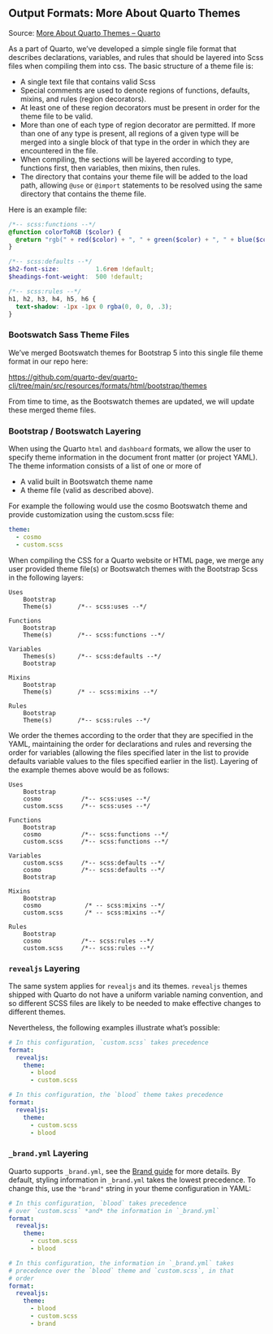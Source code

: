 ## Output Formats: More About Quarto Themes

Source: [More About Quarto Themes – Quarto](https://quarto.org/docs/output-formats/html-themes-more.html)

As a part of Quarto, we’ve developed a simple single file format that describes declarations, variables, and rules that should be layered into Scss files when compiling them into css. The basic structure of a theme file is:

*   A single text file that contains valid Scss
*   Special comments are used to denote regions of functions, defaults, mixins, and rules (region decorators).
*   At least one of these region decorators must be present in order for the theme file to be valid.
*   More than one of each type of region decorator are permitted. If more than one of any type is present, all regions of a given type will be merged into a single block of that type in the order in which they are encountered in the file.
*   When compiling, the sections will be layered according to type, functions first, then variables, then mixins, then rules.
*   The directory that contains your theme file will be added to the load path, allowing `@use` or `@import` statements to be resolved using the same directory that contains the theme file.

Here is an example file:

```scss
/*-- scss:functions --*/
@function colorToRGB ($color) {
  @return "rgb(" + red($color) + ", " + green($color) + ", " + blue($color)+ ")";
}

/*-- scss:defaults --*/
$h2-font-size:          1.6rem !default;
$headings-font-weight:  500 !default;

/*-- scss:rules --*/
h1, h2, h3, h4, h5, h6 {
  text-shadow: -1px -1px 0 rgba(0, 0, 0, .3);
}
```

### Bootswatch Sass Theme Files

We’ve merged Bootswatch themes for Bootstrap 5 into this single file theme format in our repo here:

<https://github.com/quarto-dev/quarto-cli/tree/main/src/resources/formats/html/bootstrap/themes>

From time to time, as the Bootswatch themes are updated, we will update these merged theme files.

### Bootstrap / Bootswatch Layering

When using the Quarto `html` and `dashboard` formats, we allow the user to specify theme information in the document front matter (or project YAML). The theme information consists of a list of one or more of

*   A valid built in Bootswatch theme name
*   A theme file (valid as described above).

For example the following would use the cosmo Bootswatch theme and provide customization using the custom.scss file:

```yaml
theme:
  - cosmo
  - custom.scss
```

When compiling the CSS for a Quarto website or HTML page, we merge any user provided theme file(s) or Bootswatch themes with the Bootstrap Scss in the following layers:

```
Uses
    Bootstrap
    Theme(s)       /*-- scss:uses --*/

Functions
    Bootstrap
    Theme(s)       /*-- scss:functions --*/

Variables
    Themes(s)      /*-- scss:defaults --*/
    Bootstrap

Mixins
    Bootstrap
    Theme(s)       /* -- scss:mixins --*/

Rules
    Bootstrap
    Theme(s)       /*-- scss:rules --*/
```

We order the themes according to the order that they are specified in the YAML, maintaining the order for declarations and rules and reversing the order for variables (allowing the files specified later in the list to provide defaults variable values to the files specified earlier in the list). Layering of the example themes above would be as follows:

```
Uses
    Bootstrap
    cosmo           /*-- scss:uses --*/
    custom.scss     /*-- scss:uses --*/

Functions
    Bootstrap
    cosmo           /*-- scss:functions --*/
    custom.scss     /*-- scss:functions --*/

Variables
    custom.scss     /*-- scss:defaults --*/
    cosmo           /*-- scss:defaults --*/
    Bootstrap

Mixins
    Bootstrap
    cosmo            /* -- scss:mixins --*/
    custom.scss      /* -- scss:mixins --*/

Rules
    Bootstrap
    cosmo           /*-- scss:rules --*/
    custom.scss     /*-- scss:rules --*/
```

### `revealjs` Layering

The same system applies for `revealjs` and its themes. `revealjs` themes shipped with Quarto do not have a uniform variable naming convention, and so different SCSS files are likely to be needed to make effective changes to different themes.

Nevertheless, the following examples illustrate what’s possible:

```yaml
# In this configuration, `custom.scss` takes precedence
format:
  revealjs:
    theme:
      - blood
      - custom.scss
```

```yaml
# In this configuration, the `blood` theme takes precedence
format:
  revealjs:
    theme:
      - custom.scss
      - blood
```

### `_brand.yml` Layering

Quarto supports `_brand.yml`, see the [Brand guide](https://quarto.org/docs/authoring/brand.html) for more details. By default, styling information in `_brand.yml` takes the lowest precedence. To change this, use the `"brand"` string in your theme configuration in YAML:

```yaml
# In this configuration, `blood` takes precedence
# over `custom.scss` *and* the information in `_brand.yml`
format:
  revealjs:
    theme:
      - custom.scss
      - blood
```

```yaml
# In this configuration, the information in `_brand.yml` takes
# precedence over the `blood` theme and `custom.scss`, in that
# order
format:
  revealjs:
    theme:
      - blood
      - custom.scss
      - brand
```

